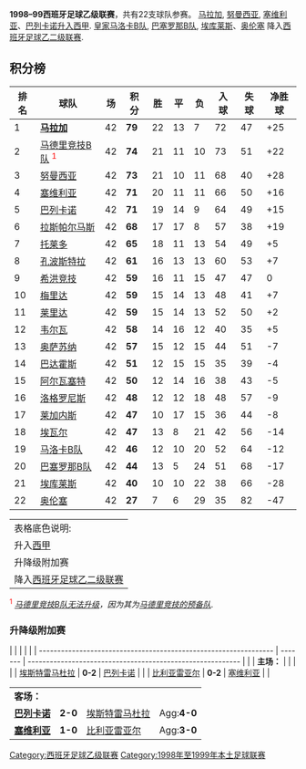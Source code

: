 **1998–99西班牙足球乙级联赛**，共有22支球队参赛。 [马拉加](https://zh.wikipedia.org/wiki/马拉加足球俱乐部 "wikilink"), [努曼西亚](https://zh.wikipedia.org/wiki/努曼西亚足球俱乐部 "wikilink"), [塞维利亚](https://zh.wikipedia.org/wiki/塞维利亚足球俱乐部 "wikilink")、[巴列卡诺升入](https://zh.wikipedia.org/wiki/巴列卡诺足球俱乐部 "wikilink")[西甲](https://zh.wikipedia.org/wiki/西班牙足球甲级联赛 "wikilink"). [皇家马洛卡B队](https://zh.wikipedia.org/wiki/皇家马洛卡B队 "wikilink"), [巴塞罗那B队](https://zh.wikipedia.org/wiki/巴塞罗那B队 "wikilink"), [埃库莱斯](https://zh.wikipedia.org/wiki/埃库莱斯足球俱乐部 "wikilink")、[奥伦塞](https://zh.wikipedia.org/wiki/奥伦塞竞技俱乐部 "wikilink") 降入[西班牙足球乙二级联赛](../Page/西班牙足球乙二级联赛.md "wikilink").

## 积分榜

| 排名 | 球队                                                                                                | 场  | 积分     | 胜  | 平  | 负  | 入球 | 失球 | 净胜球  |
| -- | ------------------------------------------------------------------------------------------------- | -- | ------ | -- | -- | -- | -- | -- | ---- |
| 1  | **[马拉加](https://zh.wikipedia.org/wiki/马拉加足球俱乐部 "wikilink")**                                      | 42 | **79** | 22 | 13 | 7  | 72 | 47 | \+25 |
| 2  | [马德里竞技B队](https://zh.wikipedia.org/wiki/马德里竞技B队 "wikilink") <sup><FONT color="red">1</FONT></sup> | 42 | **74** | 21 | 11 | 10 | 73 | 51 | \+22 |
| 3  | [努曼西亚](https://zh.wikipedia.org/wiki/努曼西亚足球俱乐部 "wikilink")                                        | 42 | **73** | 21 | 10 | 11 | 68 | 40 | \+28 |
| 4  | [塞维利亚](https://zh.wikipedia.org/wiki/塞维利亚足球俱乐部 "wikilink")                                        | 42 | **71** | 20 | 11 | 11 | 66 | 50 | \+16 |
| 5  | [巴列卡诺](https://zh.wikipedia.org/wiki/巴列卡诺足球俱乐部 "wikilink")                                        | 42 | **71** | 19 | 14 | 9  | 64 | 49 | \+15 |
| 6  | [拉斯帕尔马斯](../Page/拉斯帕尔马斯体育联盟.md "wikilink")                                                        | 42 | **68** | 17 | 17 | 8  | 57 | 38 | \+19 |
| 7  | [托莱多](https://zh.wikipedia.org/wiki/托莱多竞技俱乐部 "wikilink")                                          | 42 | **65** | 18 | 11 | 13 | 54 | 49 | \+5  |
| 8  | [孔波斯特拉](../Page/孔波斯特拉足球俱乐部.md "wikilink")                                                         | 42 | **61** | 16 | 13 | 13 | 60 | 53 | \+7  |
| 9  | [希洪竞技](https://zh.wikipedia.org/wiki/希洪竞技 "wikilink")                                             | 42 | **59** | 16 | 11 | 15 | 47 | 47 | 0    |
| 10 | [梅里达](https://zh.wikipedia.org/wiki/梅里达体育俱乐部 "wikilink")                                          | 42 | **59** | 15 | 14 | 13 | 48 | 41 | \+7  |
| 11 | [莱里达](https://zh.wikipedia.org/wiki/莱里达体育联盟 "wikilink")                                           | 42 | **59** | 15 | 14 | 13 | 52 | 50 | \+2  |
| 12 | [韦尔瓦](https://zh.wikipedia.org/wiki/韦尔瓦 "wikilink")                                               | 42 | **58** | 14 | 16 | 12 | 40 | 35 | \+5  |
| 13 | [奥萨苏纳](../Page/奥萨苏纳竞技俱乐部.md "wikilink")                                                           | 42 | **57** | 15 | 12 | 15 | 44 | 51 | \-7  |
| 14 | [巴达霍斯](https://zh.wikipedia.org/wiki/巴达霍斯竞技俱乐部 "wikilink")                                        | 42 | **51** | 12 | 15 | 15 | 35 | 39 | \-4  |
| 15 | [阿尔瓦塞特](https://zh.wikipedia.org/wiki/阿尔瓦塞特足球俱乐部 "wikilink")                                      | 42 | **50** | 12 | 14 | 16 | 38 | 43 | \-5  |
| 16 | [洛格罗尼斯](https://zh.wikipedia.org/wiki/洛格罗尼斯竞技俱乐部 "wikilink")                                      | 42 | **48** | 12 | 12 | 18 | 48 | 57 | \-9  |
| 17 | [莱加内斯](https://zh.wikipedia.org/wiki/莱加内斯竞技俱乐部 "wikilink")                                        | 42 | **47** | 10 | 17 | 15 | 36 | 44 | \-8  |
| 18 | [埃瓦尔](https://zh.wikipedia.org/wiki/埃瓦尔社会体育俱乐部 "wikilink")                                        | 42 | **47** | 13 | 8  | 21 | 42 | 56 | \-14 |
| 19 | [马洛卡B队](https://zh.wikipedia.org/wiki/皇家马洛卡B队 "wikilink")                                         | 42 | **46** | 12 | 10 | 20 | 52 | 64 | \-12 |
| 20 | [巴塞罗那B队](https://zh.wikipedia.org/wiki/巴塞罗那B队 "wikilink")                                         | 42 | **44** | 13 | 5  | 24 | 51 | 68 | \-17 |
| 21 | [埃库莱斯](https://zh.wikipedia.org/wiki/埃库莱斯足球俱乐部 "wikilink")                                        | 42 | **40** | 10 | 10 | 22 | 38 | 66 | \-28 |
| 22 | [奥伦塞](https://zh.wikipedia.org/wiki/奥伦塞竞技俱乐部 "wikilink")                                          | 42 | **27** | 7  | 6  | 29 | 35 | 82 | \-47 |

|                                                            |
| ---------------------------------------------------------- |
| 表格底色说明:                                                    |
| 升入[西甲](https://zh.wikipedia.org/wiki/西班牙足球甲级联赛 "wikilink") |
| 升降级附加赛                                                     |
| 降入[西班牙足球乙二级联赛](../Page/西班牙足球乙二级联赛.md "wikilink")           |

<sup><FONT color="red">1</FONT></sup> *[马德里竞技B队无法升级](https://zh.wikipedia.org/wiki/马德里竞技B队 "wikilink")，因为其为[马德里竞技的](https://zh.wikipedia.org/wiki/马德里竞技 "wikilink")[预备队](https://zh.wikipedia.org/wiki/预备队 "wikilink")*.

### 升降级附加赛

|                                                                  |         |                                                            |  |
| ---------------------------------------------------------------- | ------- | ---------------------------------------------------------- |  |
| **主场：**                                                          |         |                                                            |  |
| [埃斯特雷马杜拉](https://zh.wikipedia.org/wiki/埃斯特雷马杜拉足球俱乐部 "wikilink") | **0-2** | [巴列卡诺](https://zh.wikipedia.org/wiki/巴列卡诺足球俱乐部 "wikilink") |  |
| [比利亚雷亚尔](https://zh.wikipedia.org/wiki/比利亚雷亚尔足球俱乐部 "wikilink")   | **0-2** | [塞维利亚](https://zh.wikipedia.org/wiki/塞维利亚足球俱乐部 "wikilink") |  |

|                                                                |         |                                                                  |             |
| -------------------------------------------------------------- | ------- | ---------------------------------------------------------------- | ----------- |
| **客场：**                                                        |         |                                                                  |             |
| **[巴列卡诺](https://zh.wikipedia.org/wiki/巴列卡诺足球俱乐部 "wikilink")** | **2-0** | [埃斯特雷马杜拉](https://zh.wikipedia.org/wiki/埃斯特雷马杜拉足球俱乐部 "wikilink") | Agg:**4-0** |
| **[塞维利亚](https://zh.wikipedia.org/wiki/塞维利亚足球俱乐部 "wikilink")** | **1-0** | [比利亚雷亚尔](https://zh.wikipedia.org/wiki/比利亚雷亚尔足球俱乐部 "wikilink")   | Agg:**3-0** |

[Category:西班牙足球乙级联赛](https://zh.wikipedia.org/wiki/Category:西班牙足球乙级联赛 "wikilink") [Category:1998年至1999年本土足球联赛](https://zh.wikipedia.org/wiki/Category:1998年至1999年本土足球联赛 "wikilink")